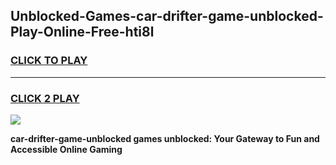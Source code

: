 
## Unblocked-Games-car-drifter-game-unblocked-Play-Online-Free-hti8l
<h3>
<a href="https://premium76.site?title=car-drifter-game-unblocked&ref=26A">CLICK TO PLAY</a></h3>
<hr>

<h3>
<a href="https://premium76.site?title=car-drifter-game-unblocked&ref=26A">CLICK 2 PLAY</a>
  
</h3>

<a href="https://premium76.site?title=car-drifter-game-unblocked&ref=26A"><img src="https://clearcache.store/games.png"></a>


**car-drifter-game-unblocked games unblocked: Your Gateway to Fun and Accessible Online Gaming**
